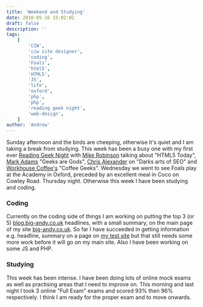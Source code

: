 ```yaml
---
title: 'Weekend and Studying'
date: 2010-05-16 15:02:02
draft: false
description: ''
tags:
    [
        'CIW',
        'ciw site designer',
        'coding',
        'Foals',
        'html5',
        'HTML5',
        'JS',
        'life',
        'oxford',
        'php',
        'php',
        'reading geek night',
        'web-design',
    ]
author: 'Andrew'
---
```


Sunday afternoon and the birds are cheeping, otherwise it's quiet and I am taking a break from studying. This week has been a busy one with my first ever [Reading Geek Night](http://readinggeeknight.com/ 'rdggeek') with [Mike Robinson](http://akamike.net 'HTML5 doctor akamike') talking about "HTML5 Today", [Mark Adams](http://twitter.com/cluetrainee) "Geeks are Gods", [Chris Alexander](http://www.chris-alexander.co.uk/ 'Chris Alexander') on "Darks arts of SEO" and [Workhouse Coffee's](http://www.workhousecoffee.co.uk/ 'workhouse coffee') "Coffee Geeks". Wednesday we went to see Foals play at the Academy in Oxford, preceded by an excellent meal in Coco on Cowley Road. Thursday night. Otherwise this week I have been studying and coding.

### Coding

Currently on the coding side of things I am working on putting the top 3 (or 5) [blog.big-andy.co.uk](http://blog.big-andy.co.uk "big andy's blog") headlines, with a small summary, on the main page of my site [big-andy.co.uk](http://www.big-andy.co.uk 'big-andy.co.uk'). So far I have succeeded in getting information e.g. headline, summary on a page on [my test site](http://test.big-andy.co.uk/index.php 'test site') but that still needs some more work before it will go on my main site. Also I have been working on some JS and PHP.

### Studying

This week has been intense. I have been doing lots of online mock exams as well as practising areas that I need to improve on. This morning and last night I took 3 online "Full Exam" exams and scored 93% then 96% respectively. I think I am ready for the proper exam and to move onwards.
